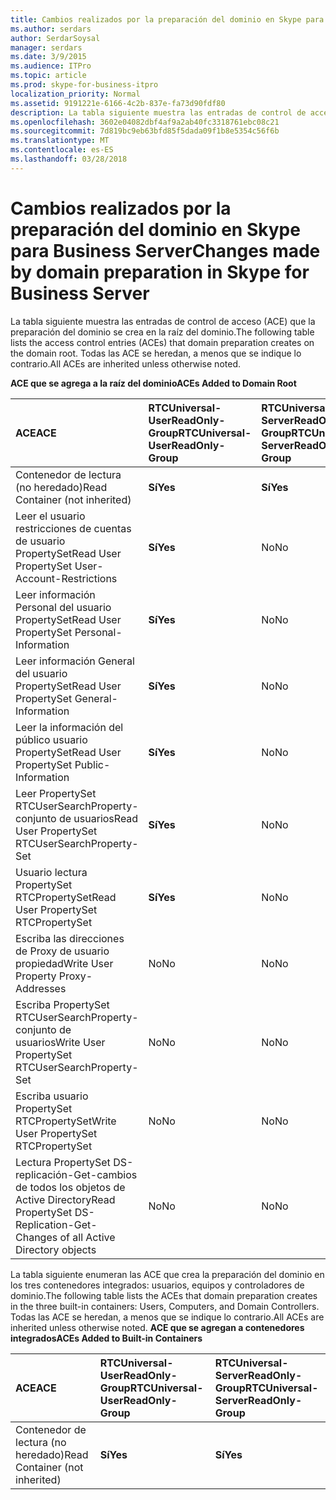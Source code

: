 ```yaml
---
title: Cambios realizados por la preparación del dominio en Skype para Business Server
ms.author: serdars
author: SerdarSoysal
manager: serdars
ms.date: 3/9/2015
ms.audience: ITPro
ms.topic: article
ms.prod: skype-for-business-itpro
localization_priority: Normal
ms.assetid: 9191221e-6166-4c2b-837e-fa73d90fdf80
description: La tabla siguiente muestra las entradas de control de acceso (ACE) que la preparación del dominio se crea en la raíz del dominio. Todas las ACE se heredan, a menos que se indique lo contrario.
ms.openlocfilehash: 3602e04082dbf4af9a2ab40fc3318761ebc08c21
ms.sourcegitcommit: 7d819bc9eb63bfd85f5dada09f1b8e5354c56f6b
ms.translationtype: MT
ms.contentlocale: es-ES
ms.lasthandoff: 03/28/2018
---
```

# <a name="changes-made-by-domain-preparation-in-skype-for-business-server"></a><span data-ttu-id="6d5ee-104">Cambios realizados por la preparación del dominio en Skype para Business Server</span><span class="sxs-lookup"><span data-stu-id="6d5ee-104">Changes made by domain preparation in Skype for Business Server</span></span>
 
<span data-ttu-id="6d5ee-105">La tabla siguiente muestra las entradas de control de acceso (ACE) que la preparación del dominio se crea en la raíz del dominio.</span><span class="sxs-lookup"><span data-stu-id="6d5ee-105">The following table lists the access control entries (ACEs) that domain preparation creates on the domain root.</span></span> <span data-ttu-id="6d5ee-106">Todas las ACE se heredan, a menos que se indique lo contrario.</span><span class="sxs-lookup"><span data-stu-id="6d5ee-106">All ACEs are inherited unless otherwise noted.</span></span>
  
<span data-ttu-id="6d5ee-107">**ACE que se agrega a la raíz del dominio**</span><span class="sxs-lookup"><span data-stu-id="6d5ee-107">**ACEs Added to Domain Root**</span></span>

|<span data-ttu-id="6d5ee-108">**ACE**</span><span class="sxs-lookup"><span data-stu-id="6d5ee-108">**ACE**</span></span>|<span data-ttu-id="6d5ee-109">**RTCUniversal-UserReadOnly-Group**</span><span class="sxs-lookup"><span data-stu-id="6d5ee-109">**RTCUniversal-UserReadOnly-Group**</span></span>|<span data-ttu-id="6d5ee-110">**RTCUniversal-ServerReadOnly-Group**</span><span class="sxs-lookup"><span data-stu-id="6d5ee-110">**RTCUniversal-ServerReadOnly-Group**</span></span>|<span data-ttu-id="6d5ee-111">**RTCUniversal-UserAdmins**</span><span class="sxs-lookup"><span data-stu-id="6d5ee-111">**RTCUniversal-UserAdmins**</span></span>|<span data-ttu-id="6d5ee-112">**Servicios de RTCHSUniversal**</span><span class="sxs-lookup"><span data-stu-id="6d5ee-112">**RTCHSUniversal-Services**</span></span>|<span data-ttu-id="6d5ee-113">**Usuarios autenticados**</span><span class="sxs-lookup"><span data-stu-id="6d5ee-113">**Authenticated-Users**</span></span>|
|:-----|:-----|:-----|:-----|:-----|:-----|
|<span data-ttu-id="6d5ee-114">Contenedor de lectura (no heredado)</span><span class="sxs-lookup"><span data-stu-id="6d5ee-114">Read Container (not inherited)</span></span>  <br/> |<span data-ttu-id="6d5ee-115">**Sí**</span><span class="sxs-lookup"><span data-stu-id="6d5ee-115">**Yes**</span></span> <br/> |<span data-ttu-id="6d5ee-116">**Sí**</span><span class="sxs-lookup"><span data-stu-id="6d5ee-116">**Yes**</span></span> <br/> |<span data-ttu-id="6d5ee-117">No</span><span class="sxs-lookup"><span data-stu-id="6d5ee-117">No</span></span>  <br/> |<span data-ttu-id="6d5ee-118">No</span><span class="sxs-lookup"><span data-stu-id="6d5ee-118">No</span></span>  <br/> |<span data-ttu-id="6d5ee-119">No</span><span class="sxs-lookup"><span data-stu-id="6d5ee-119">No</span></span>  <br/> |
|<span data-ttu-id="6d5ee-120">Leer el usuario restricciones de cuentas de usuario PropertySet</span><span class="sxs-lookup"><span data-stu-id="6d5ee-120">Read User PropertySet User-Account-Restrictions</span></span>  <br/> |<span data-ttu-id="6d5ee-121">**Sí**</span><span class="sxs-lookup"><span data-stu-id="6d5ee-121">**Yes**</span></span> <br/> |<span data-ttu-id="6d5ee-122">No</span><span class="sxs-lookup"><span data-stu-id="6d5ee-122">No</span></span>  <br/> |<span data-ttu-id="6d5ee-123">No</span><span class="sxs-lookup"><span data-stu-id="6d5ee-123">No</span></span>  <br/> |<span data-ttu-id="6d5ee-124">No</span><span class="sxs-lookup"><span data-stu-id="6d5ee-124">No</span></span>  <br/> |<span data-ttu-id="6d5ee-125">No</span><span class="sxs-lookup"><span data-stu-id="6d5ee-125">No</span></span>  <br/> |
|<span data-ttu-id="6d5ee-126">Leer información Personal del usuario PropertySet</span><span class="sxs-lookup"><span data-stu-id="6d5ee-126">Read User PropertySet Personal-Information</span></span>  <br/> |<span data-ttu-id="6d5ee-127">**Sí**</span><span class="sxs-lookup"><span data-stu-id="6d5ee-127">**Yes**</span></span> <br/> |<span data-ttu-id="6d5ee-128">No</span><span class="sxs-lookup"><span data-stu-id="6d5ee-128">No</span></span>  <br/> |<span data-ttu-id="6d5ee-129">No</span><span class="sxs-lookup"><span data-stu-id="6d5ee-129">No</span></span>  <br/> |<span data-ttu-id="6d5ee-130">No</span><span class="sxs-lookup"><span data-stu-id="6d5ee-130">No</span></span>  <br/> |<span data-ttu-id="6d5ee-131">No</span><span class="sxs-lookup"><span data-stu-id="6d5ee-131">No</span></span>  <br/> |
|<span data-ttu-id="6d5ee-132">Leer información General del usuario PropertySet</span><span class="sxs-lookup"><span data-stu-id="6d5ee-132">Read User PropertySet General-Information</span></span>  <br/> |<span data-ttu-id="6d5ee-133">**Sí**</span><span class="sxs-lookup"><span data-stu-id="6d5ee-133">**Yes**</span></span> <br/> |<span data-ttu-id="6d5ee-134">No</span><span class="sxs-lookup"><span data-stu-id="6d5ee-134">No</span></span>  <br/> |<span data-ttu-id="6d5ee-135">No</span><span class="sxs-lookup"><span data-stu-id="6d5ee-135">No</span></span>  <br/> |<span data-ttu-id="6d5ee-136">No</span><span class="sxs-lookup"><span data-stu-id="6d5ee-136">No</span></span>  <br/> |<span data-ttu-id="6d5ee-137">No</span><span class="sxs-lookup"><span data-stu-id="6d5ee-137">No</span></span>  <br/> |
|<span data-ttu-id="6d5ee-138">Leer la información del público usuario PropertySet</span><span class="sxs-lookup"><span data-stu-id="6d5ee-138">Read User PropertySet Public-Information</span></span>  <br/> |<span data-ttu-id="6d5ee-139">**Sí**</span><span class="sxs-lookup"><span data-stu-id="6d5ee-139">**Yes**</span></span> <br/> |<span data-ttu-id="6d5ee-140">No</span><span class="sxs-lookup"><span data-stu-id="6d5ee-140">No</span></span>  <br/> |<span data-ttu-id="6d5ee-141">No</span><span class="sxs-lookup"><span data-stu-id="6d5ee-141">No</span></span>  <br/> |<span data-ttu-id="6d5ee-142">No</span><span class="sxs-lookup"><span data-stu-id="6d5ee-142">No</span></span>  <br/> |<span data-ttu-id="6d5ee-143">No</span><span class="sxs-lookup"><span data-stu-id="6d5ee-143">No</span></span>  <br/> |
|<span data-ttu-id="6d5ee-144">Leer PropertySet RTCUserSearchProperty-conjunto de usuarios</span><span class="sxs-lookup"><span data-stu-id="6d5ee-144">Read User PropertySet RTCUserSearchProperty-Set</span></span>  <br/> |<span data-ttu-id="6d5ee-145">**Sí**</span><span class="sxs-lookup"><span data-stu-id="6d5ee-145">**Yes**</span></span> <br/> |<span data-ttu-id="6d5ee-146">No</span><span class="sxs-lookup"><span data-stu-id="6d5ee-146">No</span></span>  <br/> |<span data-ttu-id="6d5ee-147">No</span><span class="sxs-lookup"><span data-stu-id="6d5ee-147">No</span></span>  <br/> |<span data-ttu-id="6d5ee-148">No</span><span class="sxs-lookup"><span data-stu-id="6d5ee-148">No</span></span>  <br/> |<span data-ttu-id="6d5ee-149">**Sí**</span><span class="sxs-lookup"><span data-stu-id="6d5ee-149">**Yes**</span></span> <br/> |
|<span data-ttu-id="6d5ee-150">Usuario lectura PropertySet RTCPropertySet</span><span class="sxs-lookup"><span data-stu-id="6d5ee-150">Read User PropertySet RTCPropertySet</span></span>  <br/> |<span data-ttu-id="6d5ee-151">**Sí**</span><span class="sxs-lookup"><span data-stu-id="6d5ee-151">**Yes**</span></span> <br/> |<span data-ttu-id="6d5ee-152">No</span><span class="sxs-lookup"><span data-stu-id="6d5ee-152">No</span></span>  <br/> |<span data-ttu-id="6d5ee-153">No</span><span class="sxs-lookup"><span data-stu-id="6d5ee-153">No</span></span>  <br/> |<span data-ttu-id="6d5ee-154">No</span><span class="sxs-lookup"><span data-stu-id="6d5ee-154">No</span></span>  <br/> |<span data-ttu-id="6d5ee-155">No</span><span class="sxs-lookup"><span data-stu-id="6d5ee-155">No</span></span>  <br/> |
|<span data-ttu-id="6d5ee-156">Escriba las direcciones de Proxy de usuario propiedad</span><span class="sxs-lookup"><span data-stu-id="6d5ee-156">Write User Property Proxy-Addresses</span></span>  <br/> |<span data-ttu-id="6d5ee-157">No</span><span class="sxs-lookup"><span data-stu-id="6d5ee-157">No</span></span>  <br/> |<span data-ttu-id="6d5ee-158">No</span><span class="sxs-lookup"><span data-stu-id="6d5ee-158">No</span></span>  <br/> |<span data-ttu-id="6d5ee-159">**Sí**</span><span class="sxs-lookup"><span data-stu-id="6d5ee-159">**Yes**</span></span> <br/> |<span data-ttu-id="6d5ee-160">No</span><span class="sxs-lookup"><span data-stu-id="6d5ee-160">No</span></span>  <br/> |<span data-ttu-id="6d5ee-161">No</span><span class="sxs-lookup"><span data-stu-id="6d5ee-161">No</span></span>  <br/> |
|<span data-ttu-id="6d5ee-162">Escriba PropertySet RTCUserSearchProperty-conjunto de usuarios</span><span class="sxs-lookup"><span data-stu-id="6d5ee-162">Write User PropertySet RTCUserSearchProperty-Set</span></span>  <br/> |<span data-ttu-id="6d5ee-163">No</span><span class="sxs-lookup"><span data-stu-id="6d5ee-163">No</span></span>  <br/> |<span data-ttu-id="6d5ee-164">No</span><span class="sxs-lookup"><span data-stu-id="6d5ee-164">No</span></span>  <br/> |<span data-ttu-id="6d5ee-165">**Sí**</span><span class="sxs-lookup"><span data-stu-id="6d5ee-165">**Yes**</span></span> <br/> |<span data-ttu-id="6d5ee-166">No</span><span class="sxs-lookup"><span data-stu-id="6d5ee-166">No</span></span>  <br/> |<span data-ttu-id="6d5ee-167">No</span><span class="sxs-lookup"><span data-stu-id="6d5ee-167">No</span></span>  <br/> |
|<span data-ttu-id="6d5ee-168">Escriba usuario PropertySet RTCPropertySet</span><span class="sxs-lookup"><span data-stu-id="6d5ee-168">Write User PropertySet RTCPropertySet</span></span>  <br/> |<span data-ttu-id="6d5ee-169">No</span><span class="sxs-lookup"><span data-stu-id="6d5ee-169">No</span></span>  <br/> |<span data-ttu-id="6d5ee-170">No</span><span class="sxs-lookup"><span data-stu-id="6d5ee-170">No</span></span>  <br/> |<span data-ttu-id="6d5ee-171">**Sí**</span><span class="sxs-lookup"><span data-stu-id="6d5ee-171">**Yes**</span></span> <br/> |<span data-ttu-id="6d5ee-172">No</span><span class="sxs-lookup"><span data-stu-id="6d5ee-172">No</span></span>  <br/> |<span data-ttu-id="6d5ee-173">No</span><span class="sxs-lookup"><span data-stu-id="6d5ee-173">No</span></span>  <br/> |
|<span data-ttu-id="6d5ee-174">Lectura PropertySet DS-replicación-Get-cambios de todos los objetos de Active Directory</span><span class="sxs-lookup"><span data-stu-id="6d5ee-174">Read PropertySet DS-Replication-Get-Changes of all Active Directory objects</span></span>  <br/> |<span data-ttu-id="6d5ee-175">No</span><span class="sxs-lookup"><span data-stu-id="6d5ee-175">No</span></span>  <br/> |<span data-ttu-id="6d5ee-176">No</span><span class="sxs-lookup"><span data-stu-id="6d5ee-176">No</span></span>  <br/> |<span data-ttu-id="6d5ee-177">No</span><span class="sxs-lookup"><span data-stu-id="6d5ee-177">No</span></span>  <br/> |<span data-ttu-id="6d5ee-178">**Sí**</span><span class="sxs-lookup"><span data-stu-id="6d5ee-178">**Yes**</span></span> <br/> |<span data-ttu-id="6d5ee-179">No</span><span class="sxs-lookup"><span data-stu-id="6d5ee-179">No</span></span>  <br/> |
   
<span data-ttu-id="6d5ee-180">La tabla siguiente enumeran las ACE que crea la preparación del dominio en los tres contenedores integrados: usuarios, equipos y controladores de dominio.</span><span class="sxs-lookup"><span data-stu-id="6d5ee-180">The following table lists the ACEs that domain preparation creates in the three built-in containers: Users, Computers, and Domain Controllers.</span></span> <span data-ttu-id="6d5ee-181">Todas las ACE se heredan, a menos que se indique lo contrario.</span><span class="sxs-lookup"><span data-stu-id="6d5ee-181">All ACEs are inherited unless otherwise noted.</span></span>
<span data-ttu-id="6d5ee-182">**ACE que se agregan a contenedores integrados**</span><span class="sxs-lookup"><span data-stu-id="6d5ee-182">**ACEs Added to Built-in Containers**</span></span>

|<span data-ttu-id="6d5ee-183">**ACE**</span><span class="sxs-lookup"><span data-stu-id="6d5ee-183">**ACE**</span></span>|<span data-ttu-id="6d5ee-184">**RTCUniversal-UserReadOnly-Group**</span><span class="sxs-lookup"><span data-stu-id="6d5ee-184">**RTCUniversal-UserReadOnly-Group**</span></span>|<span data-ttu-id="6d5ee-185">**RTCUniversal-ServerReadOnly-Group**</span><span class="sxs-lookup"><span data-stu-id="6d5ee-185">**RTCUniversal-ServerReadOnly-Group**</span></span>|
|:-----|:-----|:-----|
|<span data-ttu-id="6d5ee-186">Contenedor de lectura (no heredado)</span><span class="sxs-lookup"><span data-stu-id="6d5ee-186">Read Container (not inherited)</span></span>  <br/> |<span data-ttu-id="6d5ee-187">**Sí**</span><span class="sxs-lookup"><span data-stu-id="6d5ee-187">**Yes**</span></span> <br/> |<span data-ttu-id="6d5ee-188">**Sí**</span><span class="sxs-lookup"><span data-stu-id="6d5ee-188">**Yes**</span></span> <br/> |
   

